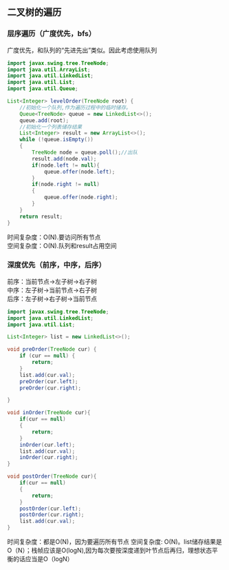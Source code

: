 ## 二叉树的遍历
### 层序遍历（广度优先，bfs）
广度优先，和队列的“先进先出”类似。因此考虑使用队列

```java
import javax.swing.tree.TreeNode;
import java.util.ArrayList;
import java.util.LinkedList;
import java.util.List;
import java.util.Queue;

List<Integer> levelOrder(TreeNode root) {
    //初始化一个队列,作为遍历过程中的临时储存。
    Queue<TreeNode> queue = new LinkedList<>();
    queue.add(root);
    //初始化一个列表储存结果
    List<Integer> result = new ArrayList<>();
    while (!queue.isEmpty())
    {
        TreeNode node = queue.poll();//出队
        result.add(node.val);
        if(node.left != null){
            queue.offer(node.left);
        }
        if(node.right != null)
        {
            queue.offer(node.right);
        }
    }
    return result;
}
```
时间复杂度：O(N).要访问所有节点<br>
空间复杂度：O(N).队列和result占用空间
### 深度优先（前序，中序，后序）
前序：当前节点->左子树->右子树<br>
中序：左子树->当前节点->右子树<br>
后序：左子树->右子树->当前节点

```java
import javax.swing.tree.TreeNode;
import java.util.LinkedList;
import java.util.List;

List<Integer> list = new LinkedList<>();

void preOrder(TreeNode cur) {
    if (cur == null) {
        return;
    }
    list.add(cur.val);
    preOrder(cur.left);
    preOrder(cur.right);

}

void inOrder(TreeNode cur){
    if(cur == null)
    {
        return;
    }
    inOrder(cur.left);
    list.add(cur.val);
    inOrder(cur.right);
}

void postOrder(TreeNode cur){
    if(cur == null)
    {
        return;
    }
    postOrder(cur.left);
    postOrder(cur.right);
    list.add(cur.val);
}
```
时间复杂度：都是O(N)，因为要遍历所有节点
空间复杂度: O(N)。list储存结果是O（N）；栈帧应该是O(logN),因为每次要按深度递到叶节点后再归，理想状态平衡的话应当是O（logN）
